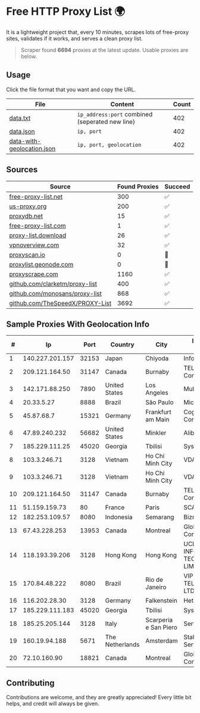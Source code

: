 
# Free HTTP Proxy List 🌍

It is a lightweight project that, every 10 minutes, scrapes lots of free-proxy sites, validates if it works, and serves a clean proxy list.


> Scraper found **6694** proxies at the latest update. Usable proxies are below.

## Usage

Click the file format that you want and copy the URL.


|File|Content|Count|
|----|-------|-----|
|[data.txt](https://raw.githubusercontent.com/themiralay/Proxy-List-World/master/data.txt)|`ip_address:port` combined (seperated new line)|402|
|[data.json](https://raw.githubusercontent.com/themiralay/Proxy-List-World/master/data.json)|`ip, port`|402|
|[data-with-geolocation.json](https://raw.githubusercontent.com/themiralay/Proxy-List-World/master/data-with-geolocation.json)|`ip, port, geolocation`|402|

## Sources

|Source|Found Proxies|Succeed|
|------|-------------|-------|
|[free-proxy-list.net](https://free-proxy-list.net)|300|✅|
|[us-proxy.org](https://www.us-proxy.org)|200|✅|
|[proxydb.net](http://proxydb.net)|15|✅|
|[free-proxy-list.com](https://free-proxy-list.com/?page=&port=&type%5B%5D=http&type%5B%5D=https&up_time=0&search=Search)|1|✅|
|[proxy-list.download](https://www.proxy-list.download/HTTP)|26|✅|
|[vpnoverview.com](https://vpnoverview.com/privacy/anonymous-browsing/free-proxy-servers)|32|✅|
|[proxyscan.io](https://www.proxyscan.io)|0|🚫|
|[proxylist.geonode.com](https://proxylist.geonode.com/api/proxy-list?limit=300&page=1&sort_by=lastChecked&sort_type=desc&protocols=http,https)|0|🚫|
|[proxyscrape.com](https://api.proxyscrape.com/v2/?request=displayproxies&protocol=http&timeout=10000&country=all&ssl=all&anonymity=all)|1160|✅|
|[github.com/clarketm/proxy-list](https://raw.githubusercontent.com/clarketm/proxy-list/master/proxy-list-raw.txt)|400|✅|
|[github.com/monosans/proxy-list](https://raw.githubusercontent.com/monosans/proxy-list/main/proxies/http.txt)|868|✅|
|[github.com/TheSpeedX/PROXY-List](https://raw.githubusercontent.com/TheSpeedX/PROXY-List/master/http.txt)|3692|✅|


## Sample Proxies With Geolocation Info

|#|Ip|Port|Country|City|Internet Service Provider|
|-|--|----|-------|----|-------------------------|
|1|140.227.201.157|32153|Japan|Chiyoda|InfoSphere|
|2|209.121.164.50|31147|Canada|Burnaby|TELUS Communications Inc.|
|3|142.171.88.250|7890|United States|Los Angeles|Multacom Corporation|
|4|20.33.5.27|8888|Brazil|São Paulo|Microsoft Corporation|
|5|45.87.68.7|15321|Germany|Frankfurt am Main|Cogent Communications|
|6|47.89.240.232|56682|United States|Minkler|Alibaba.com LLC|
|7|185.229.111.25|45020|Georgia|Tbilisi|Sysnet LLC|
|8|103.3.246.71|3128|Vietnam|Ho Chi Minh City|VDATA|
|9|103.3.246.71|3128|Vietnam|Ho Chi Minh City|VDATA|
|10|209.121.164.50|31147|Canada|Burnaby|TELUS Communications Inc.|
|11|51.159.159.73|80|France|Paris|SCALEWAY|
|12|182.253.109.57|8080|Indonesia|Semarang|Biznet Metronet|
|13|67.43.228.253|13953|Canada|Montreal|GloboTech Communications|
|14|118.193.39.206|3128|Hong Kong|Hong Kong|UCLOUD INFORMATION TECHNOLOGY (HK) LIMITED|
|15|170.84.48.222|8080|Brazil|Rio de Janeiro|VIP RIO TELECOMUNICAÇÕES LTDA - EPP|
|16|116.202.28.30|3128|Germany|Falkenstein|Hetzner Online GmbH|
|17|185.229.111.183|45020|Georgia|Tbilisi|Sysnet LLC|
|18|185.25.205.144|3128|Italy|Scarperia e San Piero|Servereasy Italy|
|19|160.19.94.188|5671|The Netherlands|Amsterdam|Stallion Network Services Limited|
|20|72.10.160.90|18821|Canada|Montreal|GloboTech Communications|



## Contributing

Contributions are welcome, and they are greatly appreciated! Every
little bit helps, and credit will always be given.

